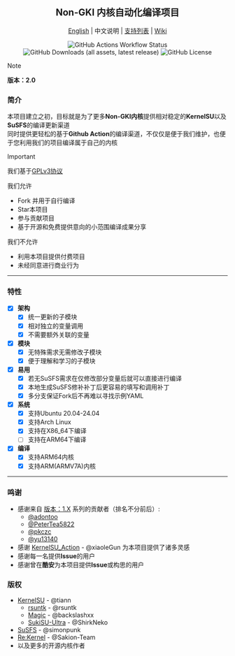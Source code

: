 <h2 align="center">Non-GKI 内核自动化编译项目</h2>

<p align="center">
  <a href="README.md">English</a> | 中文说明 | <a href="Supported_list.md">支持列表</a> | <a href="https://github.com/JackA1ltman/NonGKI_Kernel_Build_2nd/wiki">Wiki</a>
</p>
<p align="center">
  <img alt="GitHub Actions Workflow Status" src="https://img.shields.io/github/actions/workflow/status/JackA1ltman/NonGKI_Kernel_Build_2nd/build-release.yml?branch=mainline&style=for-the-badge"> <img alt="GitHub Downloads (all assets, latest release)" src="https://img.shields.io/github/downloads/JackA1ltman/NonGKI_Kernel_Build_2nd/latest/total?style=for-the-badge">
 <img alt="GitHub License" src="https://img.shields.io/github/license/JackA1ltman/NonGKI_Kernel_Build_2nd?style=for-the-badge">
</p>

> [!NOTE]
> **版本：2.0**  

### 简介  
本项目建立之初，目标就是为了更多**Non-GKI内核**提供相对稳定的**KernelSU**以及**SuSFS**的编译更新渠道  
同时提供更轻松的基于**Github Action**的编译渠道，不仅仅是便于我们维护，也便于您利用我们的项目编译属于自己的内核  

> [!IMPORTANT]
>我们基于[GPLv3协议](LICENSE)  
>
>我们允许
>    - Fork 并用于自行编译
>    - Star本项目
>    - 参与贡献项目
>    - 基于开源和免费提供意向的小范围编译成果分享
>
>我们不允许
>    - 利用本项目提供付费项目
>    - 未经同意进行商业行为

---

### 特性

- [x] **架构**
    - [x] 统一更新的子模块
    - [x] 相对独立的变量调用
    - [x] 不需要额外关联的变量
- [x] **模块**
    - [x] 无特殊需求无需修改子模块
    - [x] 便于理解和学习的子模块
- [x] **易用**
    - [x] 若无SuSFS需求在仅修改部分变量后就可以直接进行编译
    - [x] 本地生成SuSFS修补补丁后更容易的填写和调用补丁
    - [x] 多分支保证Fork后不再难以寻找示例YAML
- [x] **系统**
    - [x] 支持Ubuntu 20.04-24.04
    - [x] 支持Arch Linux
    - [x] 支持在X86_64下编译
    - [ ] 支持在ARM64下编译
- [x] **编译**
    - [x] 支持ARM64内核
    - [x] 支持ARM(ARMV7A)内核
    
---

### 鸣谢

- 感谢来自 [版本：1.X](https://github.com/JackA1ltman/NonGKI_Kernel_Build) 系列的贡献者（排名不分前后）:
    - [@adontoo](https://github.com/adontoo)
    - [@PeterTea5822](https://github.com/PeterTea5822)
    - [@pkczc](https://github.com/pkczc)
    - [@yu13140](https://github.com/yu13140)
- 感谢 [KernelSU_Action](https://github.com/xiaoleGun/KernelSU_Action) - @xiaoleGun 为本项目提供了诸多灵感
- 感谢每一名提供**Issue**的用户
- 感谢曾在**酷安**为本项目提供**Issue**或构思的用户

### 版权
- [KernelSU](https://github.com/tiann/KernelSU) - @tiann
    - [rsuntk](https://github.com/rsuntk/KernelSU) - @rsuntk
    - [Magic](https://github.com/backslashxx/KernelSU) - @backslashxx
    - [SukiSU-Ultra](https://github.com/SukiSU-Ultra/SukiSU-Ultra) - @ShirkNeko
- [SuSFS](https://gitlab.com/simonpunk/susfs4ksu) - @simonpunk
- [Re:Kernel](https://github.com/Sakion-Team/Re-Kernel) - @Sakion-Team
- 以及更多的开源内核作者

